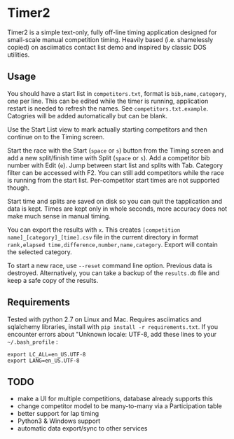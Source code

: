 # Timer2

Timer2 is a simple text-only, fully off-line timing application designed for
small-scale manual competition timing. Heavily based (i.e. shamelessly copied)
on asciimatics contact list demo and inspired by classic DOS utilities.

## Usage

You should have a start list in  `competitors.txt`, format is `bib,name,category`,
one per line. This can be edited while the timer is running, application restart
is needed to refresh the names. See `competitors.txt.example`. Catogries will be 
added automatically but can be blank.

Use the Start List view to mark actually starting competitors and then continue on
to the Timing screen.

Start the race with the Start (`space` or `s`) button from the Timing screen
and add a new split/finish time with Split (`space` or `s`). Add a competitor bib number
with Edit (`e`). Jump between start list and splits with Tab. Category filter can be
accessed with F2. You can still add competitors while the race is running from the 
start list. Per-competitor start times are not supported though.

Start time and splits are saved on disk so you can quit the tapplication and data
is kept. Times are kept only in whole seconds, more accuracy does not make much
sense in manual timing.

You can export the results with `x`. This creates `[competition name]_[category]_[time].csv` file in
the current directory in format `rank,elapsed time,difference,number,name,category`. Export will 
contain the selected category.

To start a new race, use `--reset` command line option. Previous data is destroyed.
Alternatively, you can take a backup of the `results.db` file and keep a safe copy
of the results.


## Requirements
Tested with python 2.7 on Linux and Mac. Requires asciimatics and sqlalchemy libraries, install
with `pip install -r requirements.txt`. If you encounter errors about "Unknown locale: UTF-8, add 
these lines to your `~/.bash_profile` :
```
export LC_ALL=en_US.UTF-8
export LANG=en_US.UTF-8
```

## TODO
- make a UI for multiple competitions, database already supports this
- change competitor model to be many-to-many via a Participation table
- better support for lap timing
- Python3 & Windows support
- automatic data export/sync to other services
